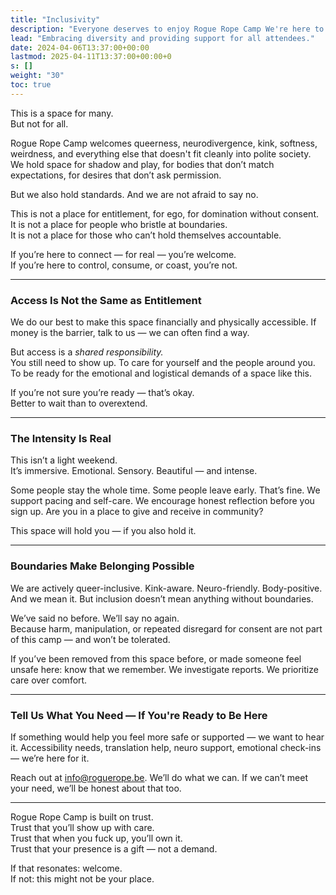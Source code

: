 ```yaml
---
title: "Inclusivity"
description: "Everyone deserves to enjoy Rogue Rope Camp We're here to ensure that happens."
lead: "Embracing diversity and providing support for all attendees."
date: 2024-04-06T13:37:00+00:00
lastmod: 2025-04-11T13:37:00+00:00+0
s: []
weight: "30"
toc: true
---
```


This is a space for many.  
But not for all.

Rogue Rope Camp welcomes queerness, neurodivergence, kink, softness, weirdness, and everything else that doesn't fit cleanly into polite society. We hold space for shadow and play, for bodies that don’t match expectations, for desires that don’t ask permission.

But we also hold standards. And we are not afraid to say no.

This is not a place for entitlement, for ego, for domination without consent.  
It is not a place for people who bristle at boundaries.  
It is not a place for those who can’t hold themselves accountable.

If you’re here to connect — for real — you’re welcome.  
If you’re here to control, consume, or coast, you’re not.

---

### Access Is Not the Same as Entitlement

We do our best to make this space financially and physically accessible. If money is the barrier, talk to us — we can often find a way.

But access is a *shared responsibility.*  
You still need to show up. To care for yourself and the people around you. To be ready for the emotional and logistical demands of a space like this.

If you’re not sure you’re ready — that’s okay.  
Better to wait than to overextend.

---

### The Intensity Is Real

This isn’t a light weekend.  
It’s immersive. Emotional. Sensory. Beautiful — and intense.

Some people stay the whole time. Some people leave early. That’s fine. We support pacing and self-care. We encourage honest reflection before you sign up. Are you in a place to give and receive in community?

This space will hold you — if you also hold it.

---

### Boundaries Make Belonging Possible

We are actively queer-inclusive. Kink-aware. Neuro-friendly. Body-positive. And we mean it. But inclusion doesn’t mean anything without boundaries.

We’ve said no before. We’ll say no again.  
Because harm, manipulation, or repeated disregard for consent are not part of this camp — and won’t be tolerated.

If you’ve been removed from this space before, or made someone feel unsafe here: know that we remember. We investigate reports. We prioritize care over comfort.

---

### Tell Us What You Need — If You're Ready to Be Here

If something would help you feel more safe or supported — we want to hear it. Accessibility needs, translation help, neuro support, emotional check-ins — we’re here for it.

Reach out at [info@roguerope.be](mailto:info@roguerope.be). We’ll do what we can. If we can’t meet your need, we’ll be honest about that too.

---

Rogue Rope Camp is built on trust.  
Trust that you’ll show up with care.  
Trust that when you fuck up, you’ll own it.  
Trust that your presence is a gift — not a demand.

If that resonates: welcome.  
If not: this might not be your place.